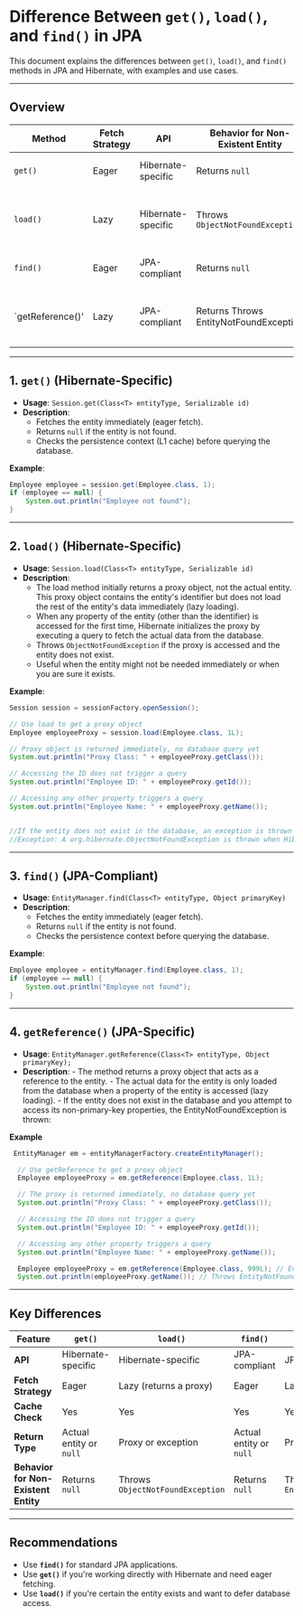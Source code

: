 
# **Difference Between `get()`, `load()`, and `find()` in JPA**

This document explains the differences between `get()`, `load()`, and `find()` methods in JPA and Hibernate, with examples and use cases.

---

## **Overview**

| Method  | Fetch Strategy | API                | Behavior for Non-Existent Entity | Description                            |
|---------|----------------|--------------------|-----------------------------------|----------------------------------------|
| `get()` | Eager          | Hibernate-specific | Returns `null`                   | Retrieves an entity immediately.       |
| `load()`| Lazy           | Hibernate-specific | Throws `ObjectNotFoundException` | Returns a proxy; database access is deferred. |
| `find()`| Eager          | JPA-compliant      | Returns `null`                   | Retrieves an entity immediately.       |
| `getReference()'| Lazy   | JPA-compliant      | Returns Throws EntityNotFoundException | Returns a proxy; database access is deferred |
---

## **1. `get()` (Hibernate-Specific)**

- **Usage**: `Session.get(Class<T> entityType, Serializable id)`
- **Description**:
  - Fetches the entity immediately (eager fetch).
  - Returns `null` if the entity is not found.
  - Checks the persistence context (L1 cache) before querying the database.

**Example**:
```java
Employee employee = session.get(Employee.class, 1);
if (employee == null) {
    System.out.println("Employee not found");
}
```

---

## **2. `load()` (Hibernate-Specific)**

- **Usage**: `Session.load(Class<T> entityType, Serializable id)`
- **Description**:
  - The load method initially returns a proxy object, not the actual entity. This proxy object contains the entity's identifier but does not load the rest of the entity's        data immediately (lazy loading).
  - When any property of the entity (other than the identifier) is accessed for the first time, Hibernate initializes the proxy by executing a query to fetch the actual 
    data from the database.
  - Throws `ObjectNotFoundException` if the proxy is accessed and the entity does not exist.
  - Useful when the entity might not be needed immediately or when you are sure it exists.

**Example**:
```java
Session session = sessionFactory.openSession();

// Use load to get a proxy object
Employee employeeProxy = session.load(Employee.class, 1L);

// Proxy object is returned immediately, no database query yet
System.out.println("Proxy Class: " + employeeProxy.getClass());

// Accessing the ID does not trigger a query
System.out.println("Employee ID: " + employeeProxy.getId());

// Accessing any other property triggers a query
System.out.println("Employee Name: " + employeeProxy.getName());


//If the entity does not exist in the database, an exception is thrown when the proxy is accessed for the first time.
//Exception: A org.hibernate.ObjectNotFoundException is thrown when Hibernate tries to initialize the proxy but fails to find the entity in the database.
```

---

## **3. `find()` (JPA-Compliant)**

- **Usage**: `EntityManager.find(Class<T> entityType, Object primaryKey)`
- **Description**:
  - Fetches the entity immediately (eager fetch).
  - Returns `null` if the entity is not found.
  - Checks the persistence context before querying the database.

**Example**:
```java
Employee employee = entityManager.find(Employee.class, 1);
if (employee == null) {
    System.out.println("Employee not found");
}
```
---
## **4. `getReference()` (JPA-Specific)**

- **Usage**: `EntityManager.getReference(Class<T> entityType, Object primaryKey);`
- **Description**:
      - The method returns a proxy object that acts as a reference to the entity.
      - The actual data for the entity is only loaded from the database when a property of the entity is accessed (lazy loading).
      - If the entity does not exist in the database and you attempt to access its non-primary-key properties, the EntityNotFoundException is thrown:

**Example**
```java
 EntityManager em = entityManagerFactory.createEntityManager();

  // Use getReference to get a proxy object
  Employee employeeProxy = em.getReference(Employee.class, 1L);

  // The proxy is returned immediately, no database query yet
  System.out.println("Proxy Class: " + employeeProxy.getClass());

  // Accessing the ID does not trigger a query
  System.out.println("Employee ID: " + employeeProxy.getId()); 

  // Accessing any other property triggers a query
  System.out.println("Employee Name: " + employeeProxy.getName());

  Employee employeeProxy = em.getReference(Employee.class, 999L); // Entity with ID 999 does not exist
  System.out.println(employeeProxy.getName()); // Throws EntityNotFoundException
```
 
---

## **Key Differences**

| Feature                        | `get()`                     | `load()`                      | `find()`                     | `getReference()`               |
|--------------------------------|-----------------------------|-------------------------------|------------------------------|--------------------------------|
| **API**                        | Hibernate-specific          | Hibernate-specific            | JPA-compliant                | JPA-compliant                  |
| **Fetch Strategy**             | Eager                       | Lazy (returns a proxy)        | Eager                        | Lazy (returns a proxy)         |
| **Cache Check**                | Yes                         | Yes                           | Yes                          | Yes                            | 
| **Return Type**                | Actual entity or `null`     | Proxy or exception            | Actual entity or `null`      | Proxy or exception             |
| **Behavior for Non-Existent Entity** | Returns `null`              | Throws `ObjectNotFoundException` | Returns `null`               | Throws `EntityNotFoundException` |


---
## **Recommendations**

- Use **`find()`** for standard JPA applications.
- Use **`get()`** if you're working directly with Hibernate and need eager fetching.
- Use **`load()`** if you're certain the entity exists and want to defer database access.
